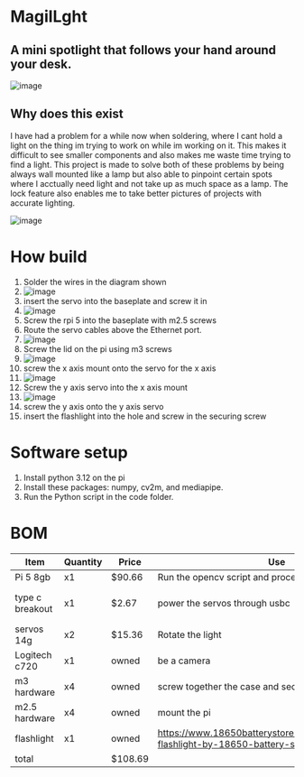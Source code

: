 # MagilLght

## A mini spotlight that follows your hand around your desk.

![image](https://github.com/user-attachments/assets/5dbddb67-c66c-4a26-867a-15dece6ae748)

## Why does this exist

I have had a problem for a while now when soldering, where I cant hold a light on the thing im trying to work on while im working on it. This makes it difficult to see smaller components and also makes me waste time trying to find a light. This project is made to solve both of these problems by being always wall mounted like a lamp but also able to pinpoint certain spots where I acctually need light and not take up as much space as a lamp. The lock feature also enables me to take better pictures of projects with accurate lighting.

![image](https://github.com/user-attachments/assets/90190c67-08f9-4226-9453-c525f748d65b)

# How build
1. Solder the wires in the diagram shown
2. ![image](https://github.com/user-attachments/assets/65ba14b9-b966-40db-b354-f1f6e1ff4833)
3. insert the servo into the baseplate and screw it in
4. ![image](https://github.com/user-attachments/assets/fddc5a86-b1a2-4517-86dc-a97fa5c8f571)
5. Screw the rpi 5 into the baseplate with m2.5 screws
6. Route the servo cables above the Ethernet port.
7. ![image](https://github.com/user-attachments/assets/37f5a1ea-404f-41f5-a734-8c18f2a6e56a)
8. Screw the lid on the pi using m3 screws
9. ![image](https://github.com/user-attachments/assets/380aadef-4c64-4055-b0c1-ac8fccaf7c8b)
10. screw the x axis mount onto the servo for the x axis
11. ![image](https://github.com/user-attachments/assets/92251da3-3bff-48bd-8402-33a532ccbda9)
12. Screw the y axis servo into the x axis mount
13. ![image](https://github.com/user-attachments/assets/acae9916-237c-481c-abb3-37c6b25a4433)
14. screw the y axis onto the y axis servo
15. insert the flashlight into the hole and screw in the securing screw
# Software setup
1. Install python 3.12 on the pi
2. Install these packages: numpy, cv2m, and mediapipe.
3. Run the Python script in the code folder.

# BOM


|Item| Quantity | Price | Use | Link|
|----|----------|-------|-----|-----|
|Pi 5 8gb| x1| $90.66 | Run the opencv script and process the images| https://www.adafruit.com/product/5813 |
| type c breakout |x1| $2.67| power the servos through usbc| https://www.aliexpress.us/item/3256808829339214.html?spm=a2g0o.productlist.main.22.4930GWB2GWB2ps&aem_p4p_detail=20250703101441141114911712760001660515&algo_pvid=85a4cea9-4091-4730-b320-862f67157527&algo_exp_id=85a4cea9-4091-4730-b320-862f67157527-19&pdp_ext_f=%7B%22order%22%3A%2230%22%2C%22eval%22%3A%221%22%7D&pdp_npi=4%40dis%21USD%211.32%211.32%21%21%219.39%219.39%21%40210337bc17515628815418898e53ee%2112000047587097902%21sea%21US%214381910819%21X&curPageLogUid=movmMgraFrpv&utparam-url=scene%3Asearch%7Cquery_from%3A&search_p4p_id=20250703101441141114911712760001660515_5|
| servos 14g | x2 |$15.36 | Rotate the light| https://www.aliexpress.us/item/3256807738151389.html?spm=a2g0o.cart.0.0.46bc38dah12Lfn&mp=1&pdp_npi=5%40dis%21USD%21USD%208.16%21USD%207.68%21%21USD%207.68%21%21%21%402101c67a17515650089913422e006b%2112000042865409658%21ct%21US%214381910819%21%212%210&gatewayAdapt=glo2usa |
|Logitech c720 | x1 |owned | be a camera |https://www.amazon.com/Logitech-Desktop-Widescreen-Calling-Recording/dp/B004FHO5Y6?source=ps-sl-shoppingads-lpcontext&ref_=fplfs&psc=1&smid=ATVPDKIKX0DER&gQT=1 | 
|m3 hardware| x4 | owned | screw together the case and secure the light|
|m2.5 hardware | x4 | owned | mount the pi|
|flashlight | x1 | owned | https://www.18650batterystore.com/products/tactical-flashlight-by-18650-battery-store|
| total | | $108.69 | | |
